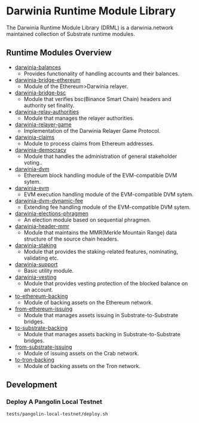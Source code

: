 # Darwinia Runtime Module Library
The Darwinia Runtime Module Library (DRML) is a darwinia.network maintained collection of Substrate runtime modules.

## Runtime Modules Overview
- [darwinia-balances](./frame/balances)
	- Provides functionality of handling accounts and their balances.
- [darwinia-bridge-ethereum](./frame/bridge/ethereum/relay)
	- Module of the Ethereum>Darwinia relayer.
- [darwinia-bridge-bsc](./frame/bridge/bsc)
	- Module that verifies bsc(Binance Smart Chain) headers and authority set finality.
- [darwinia-relay-authorities](./frame/bridge/relay-authorities)
	- Module that manages the relayer authorities.
- [darwinia-relayer-game](./frame/bridge/relayer-game)
	- Implementation of the Darwinia Relayer Game Protocol.
- [darwinia-claims](./frame/claims)
	- Module to process claims from Ethereum addresses.
- [darwinia-democracy](./frame/democracy)
	- Module that handles the administration of general stakeholder voting..
- [darwinia-dvm](./frame/dvm)
	- Ethereum block handling module of the EVM-compatible DVM sytem.
- [darwinia-evm](./frame/evm)
	- EVM execution handling module of the EVM-compatible DVM sytem.
- [darwinia-dvm-dynamic-fee](./frame/dvm-dynamic-fee)
	- Extending fee handling module of the EVM-compatible DVM sytem.
- [darwinia-elections-phragmen](./frame/elections-phragmen)
	- An election module based on sequential phragmen.
- [darwinia-header-mmr](./frame/header-mmr)
	- Module that maintains the MMR(Merkle Mountain Range) data structure of the source chain headers.
- [darwinia-staking](./frame/staking)
	- Module that provides the staking-related features, nominating, validating etc.
- [darwinia-support](./frame/support)
	- Basic utility module.
- [darwinia-vesting](./frame/vesting)
	- Module that provides vesting protection of the blocked balance on an account.
- [to-ethereum-backing](./frame/wormhole/backing/ethereum)
	- Module of backing assets on the Ethereum network.
- [from-ethereum-issuing](./frame/wormhole/issuing/ethereum)
	- Module that manages assets issuing in Substrate-to-Substrate bridges.
- [to-substrate-backing](./frame/wormhole/backing/s2s)
	- Module that manages assets backing in Substrate-to-Substrate bridges.
- [from-substrate-issuing](./frame/wormhole/issuing/s2s)
	- Module of issuing assets on the Crab network.
- [to-tron-backing](./frame/wormhole/backing/tron)
	- Module of backing assets on the Tron network.

## Development

### Deploy A Pangolin Local Testnet
```sh
tests/pangolin-local-testnet/deploy.sh
```
